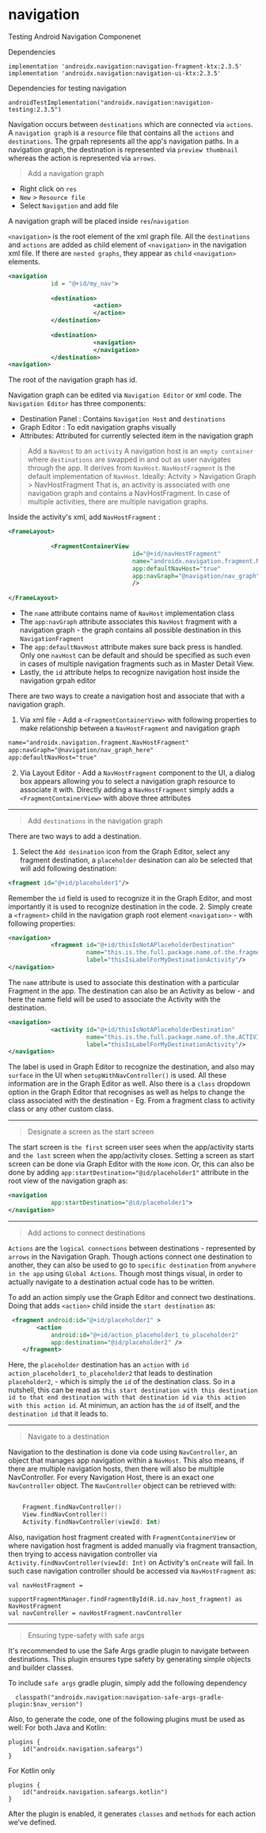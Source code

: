 # navigation
Testing Android Navigation Componenet

Dependencies
```
implementation 'androidx.navigation:navigation-fragment-ktx:2.3.5'
implementation 'androidx.navigation:navigation-ui-ktx:2.3.5'
```    
Dependencies for testing navigation
```
androidTestImplementation("androidx.navigation:navigation-testing:2.3.5")
```

Navigation occurs between `destinations` which are connected via `actions`. A `navigation graph` is a `resource` file that contains all the `actions` and `destinations`.
The grpah represents all the app's navigation paths. In a navigation graph, the destination is represented via `preview thumbnail` whereas the action is represented via `arrows`.

> Add a navigation graph
- Right click on `res`
- `New` > `Resource file`
- Select `Navigation` and add file

A navigation graph will be placed inside `res`/`navigation`

`<navigation>` is the root element of the xml graph file. All the `destinations` and `actions` are added as child element of `<navigation>` in the navigation xml file. If there are
`nested graphs`, they appear as `child` `<navigation>` elements.
```xml
<navigation
            id = "@+id/my_nav">
            
            <destination>
                        <action>
                        </action>
            </destination>
            
            <destination>
                        <navigation>
                        </navigation>
            </destination>
<navigation>
```

The root of the navigation graph has id.

Navigation graph can be edited via `Navigation Editor` or xml code.
The `Navigation Editor` has three components:
- Destination Panel : Contains `Navigation Host` and `destinations`
- Graph Editor : To edit navigation graphs visually
- Attributes: Attributed for currently selected item in the navigation graph

> Add a `NavHost` to an `activity`
A navigation host is an `empty container` where `destinations` are swapped in and out as user navigates through the app. It derives from `NavHost`. `NavHostFragment` is the default implementation of `NavHost`.
Ideally: Actvity > Navigation Graph > NavHostFragment
That is, an activity is associated with one navigation graph and contains a NavHostFragment. In case of multiple activities, there are multiple navigation graphs.

Inside the activity's xml, add `NavHostFragment` : 

```xml
<FrameLayout>
            
            <FragmentContainerView
                                   id="@+id/navHostFragment"
                                   name="androidx.navigation.fragment.NavHostFragment"
                                   app:defaultNavHost="true"
                                   app:navGraph="@navigation/nav_graph"
                                   />
            
</FrameLayout>
```
- The `name` attribute contains name of `NavHost` implementation class
- The `app:navGraph` attribute associates this `NavHost` fragment with a navigation graph - the graph contains all possible destination in this `NavigationFragment`
- The `app:defaultNavHost` attribute makes sure back press is handled. Only one `navHost` can be default and should be specified as such even in cases of multiple navigation fragments such as in Master Detail View.
- Lastly, the `id` attribute helps to recognize navigation host inside the navigation grpah editor

There are two ways to create a navigation host and associate that with a navigation graph.
1. Via xml file - Add a `<FragmentContainerView>` with following properties to make relationship between a `NavHostFragment` and navigation graph
```xml
name="androidx.navigation.fragment.NavHostFragment"
app:navGraph="@navigation/nav_graph_here"
app:defaultNavHost="true"
```
2. Via Layout Editor - Add a `NavHostFragment` component to the UI, a dialog box appears allowing you to select a navigation graph resource to associate it with. Directly adding a `NavHostFragment` simply adds a `<FragmentContainerView>` with above three attributes

---

> Add `destinations` in the navigation graph

There are two ways to add a destination.
1. Select the `Add desination` icon from the Graph Editor, select any fragment destination, a `placeholder` desination can alo be selected that will add following destination:
```xml
<fragment id="@+id/placeholder1"/>
```
Remember the `id` field is used to recognize it in the Graph Editor, and most importantly it is used to recognize destination in the code.
2. Simply create a `<fragment>` child in the navigation graph root element `<navigation>` - with following properties:
```xml
<navigation>
            <fragment id="@+id/thisIsNotAPlaceholderDestination"
                      name="this.is.the.full.package.name.of.the.fragment.i.want.as.destination.here.so.MyDestinationFragment"
                      label="thisIsLabelForMyDestinationActivity"/>
</navigation>
```
The `name` attribute is used to associate this destination with a particular Fragment in the app. The destination can also be an Activity as below - and here the name field will be used to associate the Activity with the destination.
```xml
<navigation>
            <activity id="@+id/thisIsNotAPlaceholderDestination"
                      name="this.is.the.full.package.name.of.the.ACTIVITY.i.want.as.destination.here.so.MyDestinationActivity"
                      label="thisIsLabelForMyDestinationActivity"/>
</navigation>
```
The label is used in Graph Editor to recognize the destination, and also may `surface` in the UI when `setupWithNavController()` is used.
All these information are in the Graph Editor as well. Also there is a `class` dropdown option in the Graph Editor that recognises as well as helps to change the class associated with the destination - Eg. From a fragment class to activity class or any other custom class.

---
> Designate a screen as the start screen

The start screen is `the first` screen user sees when the app/activity starts and `the last` screen when the app/activity closes.
Setting a screen as start screen can be done via Graph Editor with the `Home` icon.
Or, this can also be done by adding `app:startDestination="@id/placeholder1"` attribute in the root view of the navigation graph as:
```xml
<navigation
            app:startDestination="@id/placeholder1">
</navigation>
```
---

> Add actions to connect destinations

`Actions` are the `logical connections` between destinations - represented by `arrows` in the Navigation Graph.
Though actions connect one destination to another, they can also be used to go to `specific destination` from `anywhere in the app` using `Global Actions`.
Though most things visual, in order to actually navigate to a destination actual code has to be written.

To add an action simply use the Graph Editor and connect two destinations. Doing that adds `<action>` child inside the `start destination` as:
```xml
 <fragment android:id="@+id/placeholder1" >
        <action
            android:id="@+id/action_placeholder1_to_placeholder2"
            app:destination="@id/placeholder2" />
    </fragment>
```

Here, the `placeholder` destination has an `action` with `id` `action_placeholder1_to_placeholder2` that leads to destination `placeholder2`, - which is simply the `id` of the destination class.
So in a nutshell, this can be read as `this start destination with this destination id to that end destination with that destination id via this action with this action id`.
At minimun, an action has the `id` of itself, and the `destination id` that it leads to.

---

> Navigate to a destination

Navigation to the destination is done via code using `NavController`, an object that manages app navigation within a `NavHost`. This also means, if there are multiple navigation hosts, then there will also be multiple NavController. For every Navigation Host, there is an exact one `NavController` object.
The `NavController` object can be retrieved with:
```kotlin

    Fragment.findNavController()
    View.findNavController()
    Activity.findNavController(viewId: Int)
```



Also, navigation host fragment created with `FragmentContainerView` or  where navigation host fragment is added manually via fragment transaction, then trying to access navigation controller via ` Activity.findNavController(viewId: Int)` on Activity's `onCreate` will fail. In such case navigation controller should be accessed via `NavHostFragment` as:
```
val navHostFragment =
        supportFragmentManager.findFragmentById(R.id.nav_host_fragment) as NavHostFragment
val navController = navHostFragment.navController
```
---

> Ensuring type-safety with safe args

It's recommended to use the Safe Args gradle plugin to navigate between destinations. This plugin ensures type safety by generating simple objects and builder classes.

To include `safe args` gradle plugin, simply add the following dependency
```
  classpath("androidx.navigation:navigation-safe-args-gradle-plugin:$nav_version")
```
Also, to generate the code, one of the following plugins must be used as well:
For both Java and Kotlin:
```
plugins {
    id("androidx.navigation.safeargs")
}
```
For Kotlin only
```
plugins {
    id("androidx.navigation.safeargs.kotlin")
}
```

After the plugin is enabled, it generates `classes` and `methods` for each action we've defined. 


